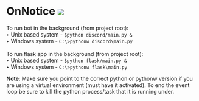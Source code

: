 # OnNotice <img src="https://img.shields.io/github/last-commit/svaard/stock-trading-game?style=flat-square" />
To run bot in the background (from project root):
<br>
  ‣ Unix based system - `$python discord/main.py &`<br>
  ‣ Windows system - `C:\>pythonw discord\main.py` <br>
<br>
To run flask app in the background (from project root):
<br>
  ‣ Unix based system - `$python flask/main.py &`<br>
  ‣ Windows system - `C:\>pythonw flask\main.py` <br>

**Note**: Make sure you point to the correct python or pythonw version if you are using a virtual environment (must have it activated). To end the event loop be sure to kill the python process/task that it is running under.